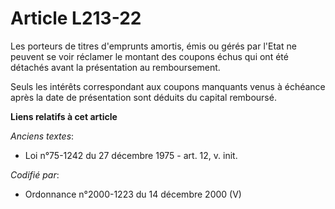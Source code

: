 # Article L213-22

Les porteurs de titres d'emprunts amortis, émis ou gérés par l'Etat ne peuvent se voir réclamer le montant des coupons échus
qui ont été détachés avant la présentation au remboursement.

Seuls les intérêts correspondant aux coupons manquants venus à échéance après la date de présentation sont déduits du capital
remboursé.

**Liens relatifs à cet article**

_Anciens textes_:

  - Loi n°75-1242 du 27 décembre 1975 - art. 12, v. init.

_Codifié par_:

  - Ordonnance n°2000-1223 du 14 décembre 2000 (V)
